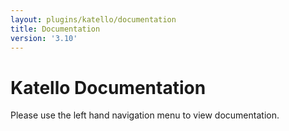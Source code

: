 ```yaml
---
layout: plugins/katello/documentation
title: Documentation
version: '3.10'
---
```


# Katello Documentation

Please use the left hand navigation menu to view documentation.
